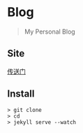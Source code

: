 # Blog

> My Personal Blog

## Site

[传送门](https://kyuch4n.github.io/)

## Install

```shell
> git clone
> cd
> jekyll serve --watch
```
